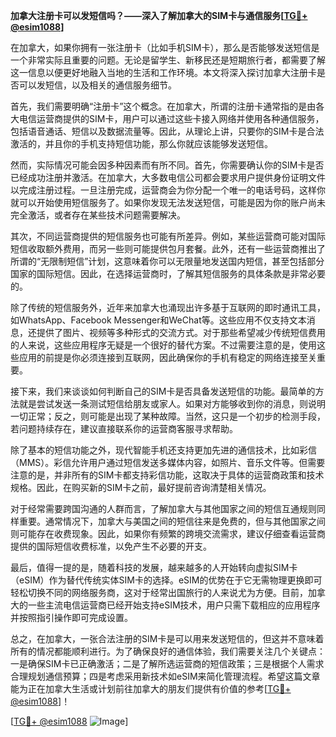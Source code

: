 **加拿大注册卡可以发短信吗？——深入了解加拿大的SIM卡与通信服务[[TG💪+ @esim1088](https://t.me/s/esim1088)]**

在加拿大，如果你拥有一张注册卡（比如手机SIM卡），那么是否能够发送短信是一个非常实际且重要的问题。无论是留学生、新移民还是短期旅行者，都需要了解这一信息以便更好地融入当地的生活和工作环境。本文将深入探讨加拿大注册卡是否可以发短信，以及相关的通信服务细节。

首先，我们需要明确“注册卡”这个概念。在加拿大，所谓的注册卡通常指的是由各大电信运营商提供的SIM卡，用户可以通过这些卡接入网络并使用各种通信服务，包括语音通话、短信以及数据流量等。因此，从理论上讲，只要你的SIM卡是合法激活的，并且你的手机支持短信功能，那么你就应该能够发送短信。

然而，实际情况可能会因多种因素而有所不同。首先，你需要确认你的SIM卡是否已经成功注册并激活。在加拿大，大多数电信公司都会要求用户提供身份证明文件以完成注册过程。一旦注册完成，运营商会为你分配一个唯一的电话号码，这样你就可以开始使用短信服务了。如果你发现无法发送短信，可能是因为你的账户尚未完全激活，或者存在某些技术问题需要解决。

其次，不同运营商提供的短信服务也可能有所差异。例如，某些运营商可能对国际短信收取额外费用，而另一些则可能提供包月套餐。此外，还有一些运营商推出了所谓的“无限制短信”计划，这意味着你可以无限量地发送国内短信，甚至包括部分国家的国际短信。因此，在选择运营商时，了解其短信服务的具体条款是非常必要的。

除了传统的短信服务外，近年来加拿大也涌现出许多基于互联网的即时通讯工具，如WhatsApp、Facebook Messenger和WeChat等。这些应用不仅支持文本消息，还提供了图片、视频等多种形式的交流方式。对于那些希望减少传统短信费用的人来说，这些应用程序无疑是一个很好的替代方案。不过需要注意的是，使用这些应用的前提是你必须连接到互联网，因此确保你的手机有稳定的网络连接至关重要。

接下来，我们来谈谈如何判断自己的SIM卡是否具备发送短信的功能。最简单的方法就是尝试发送一条测试短信给朋友或家人。如果对方能够收到你的消息，则说明一切正常；反之，则可能是出现了某种故障。当然，这只是一个初步的检测手段，若问题持续存在，建议直接联系你的运营商客服寻求帮助。

除了基本的短信功能之外，现代智能手机还支持更加先进的通信技术，比如彩信（MMS）。彩信允许用户通过短信发送多媒体内容，如照片、音乐文件等。但需要注意的是，并非所有的SIM卡都支持彩信功能，这取决于具体的运营商政策和技术规格。因此，在购买新的SIM卡之前，最好提前咨询清楚相关情况。

对于经常需要跨国沟通的人群而言，了解加拿大与其他国家之间的短信互通规则同样重要。通常情况下，加拿大与美国之间的短信往来是免费的，但与其他国家之间则可能存在收费现象。因此，如果你有频繁的跨境交流需求，建议仔细查看运营商提供的国际短信收费标准，以免产生不必要的开支。

最后，值得一提的是，随着科技的发展，越来越多的人开始转向虚拟SIM卡（eSIM）作为替代传统实体SIM卡的选择。eSIM的优势在于它无需物理更换即可轻松切换不同的网络服务商，这对于经常出国旅行的人来说尤为方便。目前，加拿大的一些主流电信运营商已经开始支持eSIM技术，用户只需下载相应的应用程序并按照指引操作即可完成设置。

总之，在加拿大，一张合法注册的SIM卡是可以用来发送短信的，但这并不意味着所有的情况都能顺利进行。为了确保良好的通信体验，我们需要关注几个关键点：一是确保SIM卡已正确激活；二是了解所选运营商的短信政策；三是根据个人需求合理规划通信预算；四是考虑采用新技术如eSIM来简化管理流程。希望这篇文章能为正在加拿大生活或计划前往加拿大的朋友们提供有价值的参考[[TG💪+ @esim1088](https://t.me/s/esim1088)]！

[[TG💪+ @esim1088](https://t.me/s/esim1088) ![Image](https://i.postimg.cc/4NQfJmqS/Snipaste-2025-05-13-00-14-12.png)]
